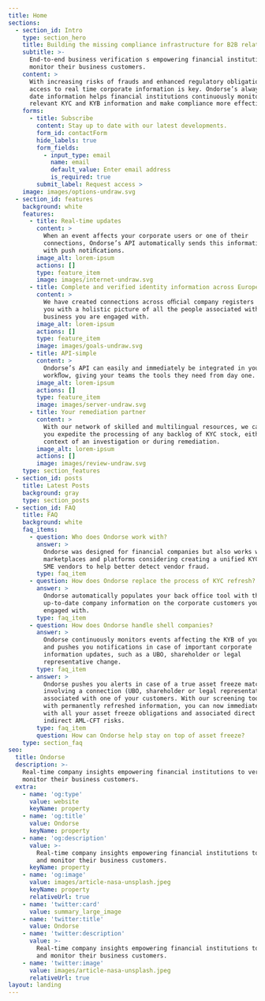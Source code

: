 ```yaml
---
title: Home
sections:
  - section_id: Intro
    type: section_hero
    title: Building the missing compliance infrastructure for B2B relationships
    subtitle: >-
      End-to-end business verification s empowering financial institutions to verify and
      monitor their business customers.
    content: >
      With increasing risks of frauds and enhanced regulatory obligations,
      access to real time corporate information is key. Ondorse’s always up to
      date information helps financial institutions continuously monitor
      relevant KYC and KYB information and make compliance more effective.
    forms:
      - title: Subscribe
        content: Stay up to date with our latest developments.
        form_id: contactForm
        hide_labels: true
        form_fields:
          - input_type: email
            name: email
            default_value: Enter email address
            is_required: true
        submit_label: Request access >
    image: images/options-undraw.svg
  - section_id: features
    background: white
    features:
      - title: Real-time updates
        content: >
          When an event affects your corporate users or one of their
          connections, Ondorse’s API automatically sends this information to you
          with push notiﬁcations.
        image_alt: lorem-ipsum
        actions: []
        type: feature_item
        image: images/internet-undraw.svg
      - title: Complete and verified identity information across Europe
        content: >
          We have created connections across oﬃcial company registers to provide
          you with a holistic picture of all the people associated with each
          business you are engaged with.
        image_alt: lorem-ipsum
        actions: []
        type: feature_item
        image: images/goals-undraw.svg
      - title: API-simple
        content: >
          Ondorse’s API can easily and immediately be integrated in your
          workﬂow, giving your teams the tools they need from day one.
        image_alt: lorem-ipsum
        actions: []
        type: feature_item
        image: images/server-undraw.svg
      - title: Your remediation partner
        content: >
          With our network of skilled and multilingual resources, we can help
          you expedite the processing of any backlog of KYC stock, either in the
          context of an investigation or during remediation.
        image_alt: lorem-ipsum
        actions: []
        image: images/review-undraw.svg
    type: section_features
  - section_id: posts
    title: Latest Posts
    background: gray
    type: section_posts
  - section_id: FAQ
    title: FAQ
    background: white
    faq_items:
      - question: Who does Ondorse work with?
        answer: >
          Ondorse was designed for financial companies but also works with
          marketplaces and platforms considering creating a unified KYC/KYB on
          SME vendors to help better detect vendor fraud.
        type: faq_item
      - question: How does Ondorse replace the process of KYC refresh?
        answer: >
          Ondorse automatically populates your back office tool with the most
          up-to-date company information on the corporate customers you are
          engaged with.
        type: faq_item
      - question: How does Ondorse handle shell companies?
        answer: >
          Ondorse continuously monitors events affecting the KYB of your users
          and pushes you notifications in case of important corporate
          information updates, such as a UBO, shareholder or legal
          representative change.
        type: faq_item
      - answer: >
          Ondorse pushes you alerts in case of a true asset freeze match
          involving a connection (UBO, shareholder or legal representative)
          associated with one of your customers. With our screening tool fed
          with permanently refreshed information, you can now immediately comply
          with all your asset freeze obligations and associated direct and
          indirect AML-CFT risks.
        type: faq_item
        question: How can Ondorse help stay on top of asset freeze?
    type: section_faq
seo:
  title: Ondorse
  description: >-
    Real-time company insights empowering financial institutions to verify and
    monitor their business customers.
  extra:
    - name: 'og:type'
      value: website
      keyName: property
    - name: 'og:title'
      value: Ondorse
      keyName: property
    - name: 'og:description'
      value: >-
        Real-time company insights empowering financial institutions to verify
        and monitor their business customers.
      keyName: property
    - name: 'og:image'
      value: images/article-nasa-unsplash.jpeg
      keyName: property
      relativeUrl: true
    - name: 'twitter:card'
      value: summary_large_image
    - name: 'twitter:title'
      value: Ondorse
    - name: 'twitter:description'
      value: >-
        Real-time company insights empowering financial institutions to verify
        and monitor their business customers.
    - name: 'twitter:image'
      value: images/article-nasa-unsplash.jpeg
      relativeUrl: true
layout: landing
---
```

